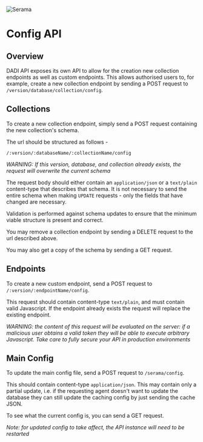 ![Serama](../serama.png)

# Config API

## Overview

DADI API exposes its own API to allow for the creation new collection endpoints as well as custom endpoints. This allows authorised users to, for example, create a new collection endpoint by sending a POST request to `/version/database/collection/config`.

## Collections

To create a new collection endpoint, simply send a POST request containing the new collection's schema.

The url should be structured as follows -

`/:version/:databaseName/:collectionName/config`

_WARNING: If this version, database, and collection already exists, the request will overwrite the current schema_

The request body should either contain an `application/json` or a `text/plain` content-type that describes that schema. It is not necessary to send the entire schema when making `UPDATE` requests - only the fields that have changed are necessary.

Validation is performed against schema updates to ensure that the minimum viable structure is present and correct.

You may remove a collection endpoint by sending a DELETE request to the url described above.

You may also get a copy of the schema by sending a GET request.

## Endpoints

To create a new custom endpoint, send a POST request to `/:version/:endpointName/config`.

This request should contain content-type `text/plain`, and must contain valid Javascript. If the endpoint already exists the request will replace the existing endpoint.

_WARNING: the content of this request will be evaluated on the server: if a malicious user obtains a valid token they will be able to execute arbitrary Javascript. Take care to fully secure your API in production environments_

## Main Config

To update the main config file, send a POST request to `/serama/config`.

This should contain content-type `application/json`. This may contain only a partial update, i.e. if the requesting agent doesn't want to update the database they can still update the caching config by just sending the cache JSON.

To see what the current config is, you can send a GET request.

_Note: for updated config to take affect, the API instance will need to be restarted_
